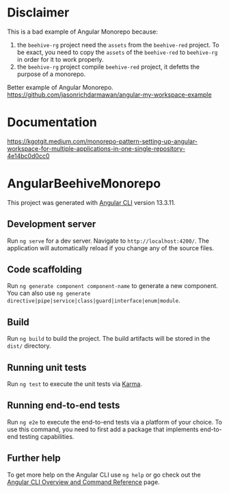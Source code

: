 # Disclaimer

This is a bad example of Angular Monorepo because:
1. the `beehive-rg` project need the `assets` from the `beehive-red` project. To be exact, you need to copy the `assets` of the `beehive-red` to `beehive-rg` in order for it to work properly.
2. the `beehive-rg` project compile `beehive-red` project, it defetts the purpose of a monorepo.

Better example of Angular Monorepo. https://github.com/jasonrichdarmawan/angular-my-workspace-example

# Documentation

https://kgotgit.medium.com/monorepo-pattern-setting-up-angular-workspace-for-multiple-applications-in-one-single-repository-4e14bc0d0cc0

# AngularBeehiveMonorepo

This project was generated with [Angular CLI](https://github.com/angular/angular-cli) version 13.3.11.

## Development server

Run `ng serve` for a dev server. Navigate to `http://localhost:4200/`. The application will automatically reload if you change any of the source files.

## Code scaffolding

Run `ng generate component component-name` to generate a new component. You can also use `ng generate directive|pipe|service|class|guard|interface|enum|module`.

## Build

Run `ng build` to build the project. The build artifacts will be stored in the `dist/` directory.

## Running unit tests

Run `ng test` to execute the unit tests via [Karma](https://karma-runner.github.io).

## Running end-to-end tests

Run `ng e2e` to execute the end-to-end tests via a platform of your choice. To use this command, you need to first add a package that implements end-to-end testing capabilities.

## Further help

To get more help on the Angular CLI use `ng help` or go check out the [Angular CLI Overview and Command Reference](https://angular.io/cli) page.
